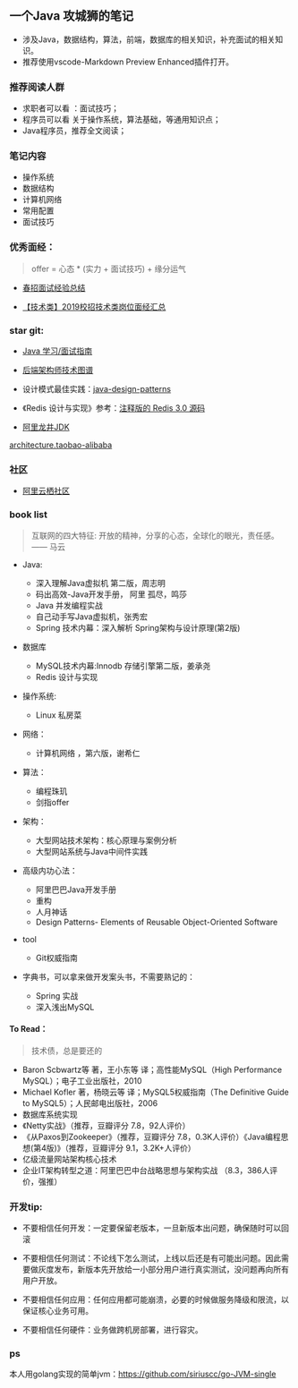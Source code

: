 一个Java 攻城狮的笔记
----

+ 涉及Java，数据结构，算法，前端，数据库的相关知识，补充面试的相关知识。
+ 推荐使用vscode-Markdown Preview Enhanced插件打开。



### 推荐阅读人群


+ 求职者可以看 ：面试技巧； 
+ 程序员可以看 关于操作系统，算法基础，等通用知识点；
+ Java程序员，推荐全文阅读；

### 笔记内容

+ 操作系统
+ 数据结构
+ 计算机网络
+ 常用配置
+ 面试技巧


### 优秀面经：

> offer = 心态 * (实力 + 面试技巧) + 缘分运气

+ [春招面试经验总结](https://www.nowcoder.com/discuss/160872?type=0&order=0&pos=13&page=1)

+ [【技术类】2019校招技术类岗位面经汇总](https://www.nowcoder.com/discuss/146655)



### star git:

+ [Java 学习/面试指南](https://github.com/Snailclimb/JavaGuide)
+ [后端架构师技术图谱](https://github.com/xingshaocheng/architect-awesome)
+ 设计模式最佳实践：[java-design-patterns](https://github.com/iluwatar/java-design-patterns)

+ 《Redis 设计与实现》参考：[注释版的 Redis 3.0 源码](https://github.com/huangz1990/redis-3.0-annotated)

+ [阿里龙井JDK](https://github.com/alibaba/dragonwell8)


[architecture.taobao-alibaba](https://github.com/davideuler/architecture.taobao-alibaba)


### 社区

+ [阿里云栖社区](https://yq.aliyun.com/)


### book list

> 互联网的四大特征: 开放的精神，分享的心态，全球化的眼光，责任感。
—— 马云

+ Java:
    + 深入理解Java虚拟机 第二版，周志明
    + 码出高效-Java开发手册， 阿里 孤尽，鸣莎
    + Java 并发编程实战
    + 自己动手写Java虚拟机，张秀宏
    + Spring 技术内幕：深入解析 Spring架构与设计原理(第2版)
+ 数据库
    + MySQL技术内幕:Innodb 存储引擎第二版，姜承尧
    + Redis 设计与实现
+ 操作系统:
    + Linux 私房菜
+ 网络：
    + 计算机网络 ，第六版，谢希仁
+ 算法：
    + 编程珠玑
    + 剑指offer
+ 架构：
    + 大型网站技术架构：核心原理与案例分析
    + 大型网站系统与Java中间件实践
+ 高级内功心法：
    + 阿里巴巴Java开发手册
    + 重构
    + 人月神话
    + Design Patterns- Elements of Reusable Object-Oriented Software
+ tool 
    + Git权威指南



+ 字典书，可以拿来做开发案头书，不需要熟记的：
    + Spring 实战
    + 深入浅出MySQL



#### To Read：

> 技术债，总是要还的


+ Baron Scbwartz等 著，王小东等 译；高性能MySQL（High Performance MySQL）；电子工业出版社，2010
+ Michael Kofler 著，杨晓云等 译；MySQL5权威指南（The Definitive Guide to MySQL5）；人民邮电出版社，2006
+ 数据库系统实现
+ 《Netty实战》（推荐，豆瓣评分 7.8，92人评价）
+ 《从Paxos到Zookeeper》（推荐，豆瓣评分 7.8，0.3K人评价）《Java编程思想(第4版)》（推荐，豆瓣评分 9.1，3.2K+人评价）
+ 亿级流量网站架构核心技术
+ 企业IT架构转型之道：阿里巴巴中台战略思想与架构实战 （8.3，386人评价，强推）



### 开发tip:

+ 不要相信任何开发：一定要保留老版本，一旦新版本出问题，确保随时可以回滚

+ 不要相信任何测试：不论线下怎么测试，上线以后还是有可能出问题。因此需要做灰度发布，新版本先开放给一小部分用户进行真实测试，没问题再向所有用户开放。

+ 不要相信任何应用：任何应用都可能崩溃，必要的时候做服务降级和限流，以保证核心业务可用。

+ 不要相信任何硬件：业务做跨机房部署，进行容灾。





### ps

本人用golang实现的简单jvm：https://github.com/siriuscc/go-JVM-single













